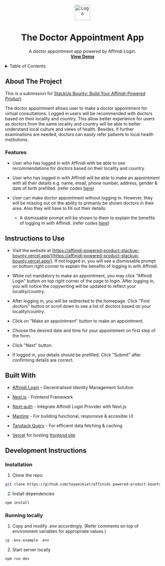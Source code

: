 <br />
<div align="center">
  <a href="https://github.com/teyweikiet/affinidi-powered-product-bounty">
    <img src="public/favicon.ico" alt="Logo" width="50" height="50">
  </a>

  <h1 align="center" style="border-bottom: 0;">The Doctor Appointment App</h1>

  <p align="center">
    A doctor appointment app powered by Affinidi Login.
    <br />
    <a href="https://affinidi-powered-product-stackup-bounty.vercel.app/"><strong>View Demo</strong></a>
    <br />
  </p>
</div>

<details>
  <summary>Table of Contents</summary>
  <ol>
    <li>
      <a href="#about-the-project">About The Project</a>
      <ul>
        <li><a href="#features">Features</a></li>
      </ul>
    </li>
    <li>
      <a href="#instructions-to-use">Instructions to Use</a>
    </li>
    <li>
      <a href="#built-with">Built With</a>
    </li>
    <li>
      <a href="#development-instructions">Development Instructions</a>
      <ul>
        <li><a href="#installation">Installation</a></li>
        <li><a href="#running-locally">Running locally</a></li>
      </ul>
    </li>
  </ol>
</details>

## About The Project

This is a submission for [StackUp Bounty: Build Your Affinidi-Powered Product](https://platform.campus.dev/learners/campaigns/build-decentralised-identities-with-affinidi/quests/bounty-build-your-affinidi-powered-product-7fcd?installation_gid=gid%3A%2F%2Fstackup-web%2FInstallation%2F0c08e6b1-4445-4b23-a848-0e92a13745ce).

The doctor appointment allows user to make a doctor appointment for virtual consultations. Logged in users will be recommended with doctors based on their locality and country. This allow better experience for users as doctors from the same locality and country will be able to better understand local culture and views of health. Besides, if further examinations are needed, doctors can easily refer patients to local health institutions.

### Features

- User who has logged in with Affinidi with be able to see recommendations for doctors based on their locality and country.

- User who has logged in with Affinidi will be able to make an appointment with all their details e.g. name, email, phone number, address, gender & date of birth prefilled. (refer codes [here](/app/components/Form/AppointmentForm.jsx#14-30))

- User can make doctor appointment without logging in. However, they will be missing out on the ability to primarily be shown doctors in their area. Also they will have to fill out their details.
  - A dismissable prompt will be shown to them to explain the benefits of logging in with Affinidi. (refer codes [here](/app/page.jsx#12-30))

## Instructions to Use

- Visit the website at [https://affinidi-powered-product-stackup-bounty.vercel.app/](https://affinidi-powered-product-stackup-bounty.vercel.app/). If not logged in, you will see a dismissable prompt on bottom right conner to explain the benefits of logging in with Affinidi.

- While not mandatory to make an appointment, you may click "Affinidi Login" button on top right corner of the page to login. After logging in, you will notice the copywriting will be updated to reflect your locality/country.

- After logging in, you will be redirected to the homepage. Click "Find doctors" button or scroll down to see a list of doctors based on your locality/country.

- Click on "Make an appointment" button to make an appointment.

- Choose the desired date and time for your appointment on first step of the form.

- Click "Next" button.

- If logged in, you details should be prefilled. Click "Submit" after confirming details are correct.

## Built With

- [Affinidi Login](https://www.affinidi.com/product/affinidi-login) - Decentralised Identity Management Solution

- [Next.js](https://nextjs.org/) - Frontend Framework

- [Next-auth](https://next-auth.js.org/) - Integrate Affinidi Login Provider with Next.js

- [Mantine](https://mantine.dev/) - For building functional, responsive & accesible UI

- [Tanstack Query](https://tanstack.com/query) - For efficient data fetching & caching

- [Vercel](https://vercel.com/) for hosting [frontend site](https://affinidi-powered-product-stackup-bounty.vercel.app/)

## Development Instructions

### Installation

1. Clone the repo
```sh
git clone https://github.com/teyweikiet/affinidi-powered-product-bounty
```

2. Install dependencies
```sh
npm install
```

### Running locally

1. Copy and modify .env accordingly. (Refer comments on top of environment variables for appropriate values.)
```sh
cp .env.example .env
```

2. Start server locally
```sh
npm run dev
```

